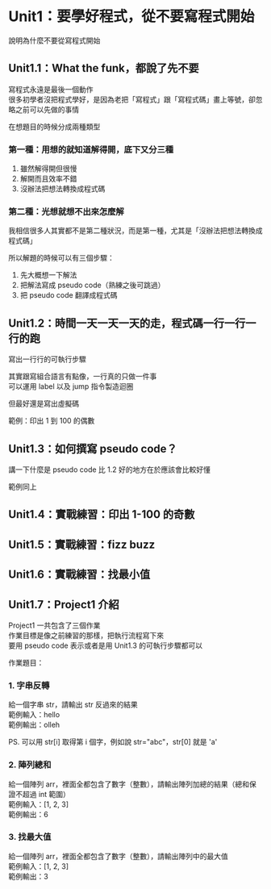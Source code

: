 # Unit1：要學好程式，從不要寫程式開始

說明為什麼不要從寫程式開始

## Unit1.1：What the funk，都說了先不要

寫程式永遠是最後一個動作  
很多初學者沒把程式學好，是因為老把「寫程式」跟「寫程式碼」畫上等號，卻忽略之前可以先做的事情

在想題目的時候分成兩種類型  

### 第一種：用想的就知道解得開，底下又分三種

1. 雖然解得開但很慢
2. 解開而且效率不錯
3. 沒辦法把想法轉換成程式碼

### 第二種：光想就想不出來怎麼解

我相信很多人其實都不是第二種狀況，而是第一種，尤其是「沒辦法把想法轉換成程式碼」

所以解題的時候可以有三個步驟：

1. 先大概想一下解法
2. 把解法寫成 pseudo code（熟練之後可跳過）
3. 把 pseudo code 翻譯成程式碼


## Unit1.2：時間一天一天一天的走，程式碼一行一行一行的跑

寫出一行行的可執行步驟

其實跟寫組合語言有點像，一行真的只做一件事  
可以運用 label 以及 jump 指令製造迴圈

但最好還是寫出虛擬碼

範例：印出 1 到 100 的偶數

## Unit1.3：如何撰寫 pseudo code？

講一下什麼是 pseudo code
比 1.2 好的地方在於應該會比較好懂

範例同上

## Unit1.4：實戰練習：印出 1-100 的奇數
## Unit1.5：實戰練習：fizz buzz
## Unit1.6：實戰練習：找最小值

## Unit1.7：Project1 介紹

Project1 一共包含了三個作業  
作業目標是像之前練習的那樣，把執行流程寫下來  
要用 pseudo code 表示或者是用 Unit1.3 的可執行步驟都可以

作業題目：

### 1. 字串反轉

給一個字串 str，請輸出 str 反過來的結果  
範例輸入：hello  
範例輸出：olleh

PS. 可以用 str[i] 取得第 i 個字，例如說 str="abc"，str[0] 就是 'a'

### 2. 陣列總和

給一個陣列 arr，裡面全都包含了數字（整數），請輸出陣列加總的結果（總和保證不超過 int 範圍）   
範例輸入：[1, 2, 3]  
範例輸出：6

### 3. 找最大值

給一個陣列 arr，裡面全都包含了數字（整數），請輸出陣列中的最大值  
範例輸入：[1, 2, 3]  
範例輸出：3

